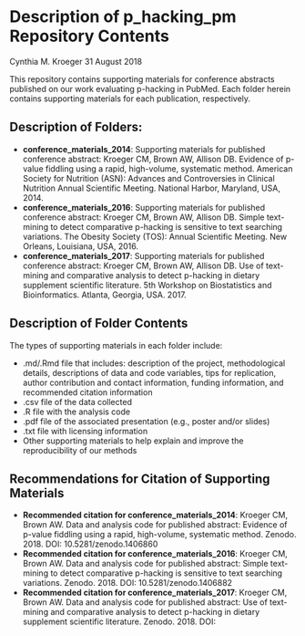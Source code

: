 Description of p\_hacking\_pm Repository Contents
================
Cynthia M. Kroeger
31 August 2018

This repository contains supporting materials for conference abstracts published on our work evaluating p-hacking in PubMed. Each folder herein contains supporting materials for each publication, respectively.

Description of Folders:
-----------------------

-   **conference\_materials\_2014**: Supporting materials for published conference abstract: Kroeger CM, Brown AW, Allison DB. Evidence of p-value fiddling using a rapid, high-volume, systematic method. American Society for Nutrition (ASN): Advances and Controversies in Clinical Nutrition Annual Scientific Meeting. National Harbor, Maryland, USA, 2014.
-   **conference\_materials\_2016**: Supporting materials for published conference abstract: Kroeger CM, Brown AW, Allison DB. Simple text-mining to detect comparative p-hacking is sensitive to text searching variations. The Obesity Society (TOS): Annual Scientific Meeting. New Orleans, Louisiana, USA, 2016.
-   **conference\_materials\_2017**: Supporting materials for published conference abstract: Kroeger CM, Brown AW, Allison DB. Use of text-mining and comparative analysis to detect p-hacking in dietary supplement scientific literature. 5th Workshop on Biostatistics and Bioinformatics. Atlanta, Georgia, USA. 2017.

Description of Folder Contents
------------------------------

The types of supporting materials in each folder include:

-   .md/.Rmd file that includes: description of the project, methodological details, descriptions of data and code variables, tips for replication, author contribution and contact information, funding information, and recommended citation information
-   .csv file of the data collected
-   .R file with the analysis code
-   .pdf file of the associated presentation (e.g., poster and/or slides)
-   .txt file with licensing information
-   Other supporting materials to help explain and improve the reproducibility of our methods

Recommendations for Citation of Supporting Materials
----------------------------------------------------

-   **Recommended citation for conference\_materials\_2014**: Kroeger CM, Brown AW. Data and analysis code for published abstract: Evidence of p-value fiddling using a rapid, high-volume, systematic method. Zenodo. 2018. DOI: 10.5281/zenodo.1406860
-   **Recommended citation for conference\_materials\_2016**: Kroeger CM, Brown AW. Data and analysis code for published abstract: Simple text-mining to detect comparative p-hacking is sensitive to text searching variations. Zenodo. 2018. DOI: 10.5281/zenodo.1406882
-   **Recommended citation for conference\_materials\_2017**: Kroeger CM, Brown AW. Data and analysis code for published abstract: Use of text-mining and comparative analysis to detect p-hacking in dietary supplement scientific literature. Zenodo. 2018. DOI:
